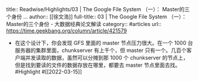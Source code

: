 title:: Readwise/Highlights/03 | The Google File System （一）： Master的三个身份 ...
author:: [[徐文浩]]
full-title:: 03 | The Google File System （一）： Master的三个身份 - 大数据经典论文解读
category:: #articles
url:: https://time.geekbang.org/column/article/421579
- 在这个设计下，你会发现 GFS 里面的 master 节点压力很大。在一个 1000 台服务器的集群里面，chunkserver 有上千个，但 master 只有一个。几百个客户端并发读取的数据，虽然可以分摊到那 1000 个 chunkserver 的节点上，但是找到要读的文件的数据存放在哪里，都要去 master 节点里面去找。 #Highlight #[[2022-03-15]]